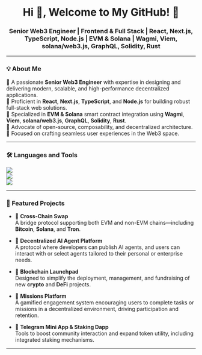 <h1 align="center">Hi 👋, Welcome to My GitHub! 🚀</h1>
<h3 align="center">Senior Web3 Engineer | Frontend & Full Stack | React, Next.js, TypeScript, Node.js | EVM & Solana | Wagmi, Viem, solana/web3.js, GraphQL, Solidity, Rust</h3>

---

### 💡 About Me

🔹 A passionate **Senior Web3 Engineer** with expertise in designing and delivering modern, scalable, and high-performance decentralized applications.  
🔹 Proficient in **React**, **Next.js**, **TypeScript**, and **Node.js** for building robust full-stack web solutions.  
🔹 Specialized in **EVM & Solana** smart contract integration using **Wagmi**, **Viem**, **solana/web3.js**, **GraphQL**, **Solidity**, **Rust**.  
🔹 Advocate of open-source, composability, and decentralized architecture.  
🔹 Focused on crafting seamless user experiences in the Web3 space.

---

### 🛠️ Languages and Tools

<p align="left">
  <img src="https://skillicons.dev/icons?i=react,nextjs,ts,js,nestjs,nodejs,solidity,graphql,tailwind,html,css" /><br>
  <img src="https://skillicons.dev/icons?i=viem,web3js,ethers,hardhat,foundry,solana,docker,postgresql,mongodb,aws" /><br>
  <img src="https://skillicons.dev/icons?i=git,github,vscode,linux,bash,vercel,netlify,figma" />
</p>

---

### 🚀 Featured Projects

- 🔄 **Cross-Chain Swap**  
  A bridge protocol supporting both EVM and non-EVM chains—including **Bitcoin**, **Solana**, and **Tron**.

- 🧠 **Decentralized AI Agent Platform**  
  A protocol where developers can publish AI agents, and users can interact with or select agents tailored to their personal or enterprise needs.

- 🚀 **Blockchain Launchpad**  
  Designed to simplify the deployment, management, and fundraising of new **crypto** and **DeFi** projects.

- 🎯 **Missions Platform**  
  A gamified engagement system encouraging users to complete tasks or missions in a decentralized environment, driving participation and retention.

- 💬 **Telegram Mini App & Staking Dapp**  
  Tools to boost community interaction and expand token utility, including integrated staking mechanisms.

---
